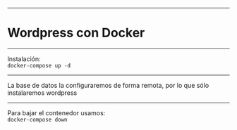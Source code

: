 <hr />
<h1>Wordpress con Docker</h1>

<hr />
<p>
Instalación:<br />
<code>docker-compose up -d</code>
</p>
<hr/>
<p>La base de datos la configuraremos de forma remota, por lo que sólo instalaremos wordpress</p>

<hr />
<p>
Para bajar el contenedor usamos:<br />
<code>docker-compose down</code>
</p>